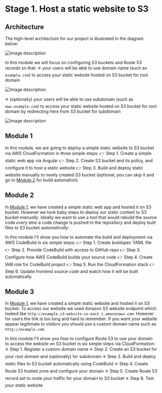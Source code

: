 # Stage 1. Host a static website to S3

## **Architecture**

The high-level architecture for our project is illustrated in the diagram below:

![Image description](https://dev-to-uploads.s3.amazonaws.com/uploads/articles/yq9z2zaddpr3p5b2d4x4.png)

In this module we will focus on configuring S3 buckets and Route 53 records so that:
:eight_spoked_asterisk: your users will be able to use domain name (such as `example.com`) to access your static website hosted on S3 bucket for root domain

![Image description](https://dev-to-uploads.s3.amazonaws.com/uploads/articles/53a1r7ffnqnchvrlfsu6.png)

:eight_spoked_asterisk: (optionally) your users will be able to use subdomain (such as `www.example.com`) to access your static website hosted on S3 bucket for root domain by redirecting here from S3 bucket for subdomain

![Image description](https://dev-to-uploads.s3.amazonaws.com/uploads/articles/muly9ixofra3itkqs0xj.png)

## Module 1
In this module, we are going to deploy a simple static website to S3 bucket via AWS CloudFormation in three simple steps:
:point_right: Step 1. Create a simple static web app via Angular
:point_right: Step 2. Create S3 bucket and its policy, and configure it to host a static website
:point_right: Step 3. Build and deploy static website manually to newly created S3 bucket (optional, you can skip it and go to [Module 2](https://dev.to/tiamatt/aws-project-module-2-automate-the-build-of-a-static-website-on-aws-s3-via-codebuild-and-cloudformation-nc2) for build automation)

## Module 2
In [Module 1](https://dev.to/tiamatt/aws-project-module-1-host-a-static-website-on-aws-s3-via-cloudformation-2pa2), we have created a simple static web app and hosted it on S3 bucket. However we took baby steps to deploy our static content to S3 bucket *manually*. Ideally we want to use a tool that would rebuild the source code *every time* a code change is pushed to the repository and deploy built files to S3 bucket *automatically*.

In this module I'll show you how to automate the build and deployment via AWS CodeBuild in six simple steps:
:point_right: Step 1. Create buildspec YAML file
:point_right: Step 2. Provide CodeBuild with access to GitHub repo
:point_right: Step 3. Configure how AWS CodeBuild builds your source code 
:point_right: Step 4. Create IAM role for CodeBuild project
:point_right: Step 5. Run the CloudFormation stack
:point_right: Step 6. Update frontend source code and watch how it will be built automatically

## Module 3
In [Module 1](https://dev.to/tiamatt/aws-project-module-1-host-a-static-website-on-aws-s3-via-cloudformation-2pa2), we have created a simple static website and hosted it on S3 bucket. To access our website we used Amazon S3 website endpoint which looked like `http://example.s3-website-us-east-1.amazonaws.com`. However for users the link is too long and hard to remember. If you want your website appear legitimate to visitors you should use a custom domain name such as `http://example.com`.

In this module I'll show you how to configure Route 53 to use your domain to access the website on S3 bucket in six simple steps via CloudFormation:
:eight_spoked_asterisk: Step 1. Register a custom domain name
:eight_spoked_asterisk: Step 2: Create an S3 bucket for your root domain and (optionally) for subdomain
:eight_spoked_asterisk: Step 3. Build and deploy static files to S3 bucket automatically using CodeBuild
:eight_spoked_asterisk: Step 4. Create Route 53 hosted zone and configure your domain
:eight_spoked_asterisk: Step 5. Create Route 53 record set to route your traffic for your domain to S3 bucket
:eight_spoked_asterisk: Step 6. Test your static website